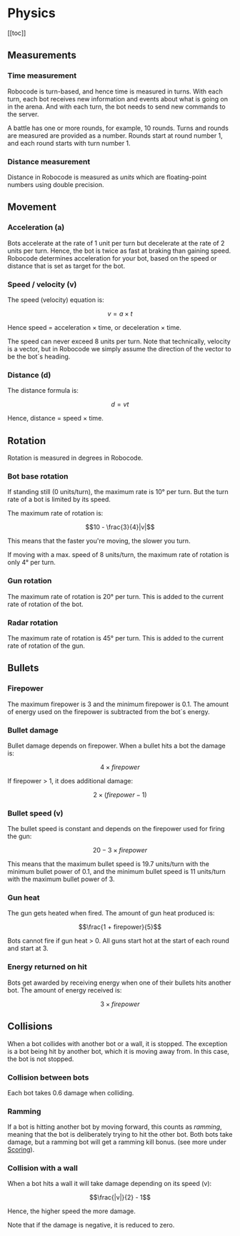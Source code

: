 # Physics

[[toc]]

## Measurements

### Time measurement

Robocode is turn-based, and hence time is measured in turns. With each turn, each bot receives new information and
events about what is going on in the arena. And with each turn, the bot needs to send new commands to the server.

A battle has one or more rounds, for example, 10 rounds. Turns and rounds are measured are provided as a number. Rounds
start at round number 1, and each round starts with turn number 1.

### Distance measurement

Distance in Robocode is measured as _units_ which are floating-point numbers using double precision.

## Movement

### Acceleration (a)

Bots accelerate at the rate of 1 unit per turn but decelerate at the rate of 2 units per turn. Hence, the bot is twice
as fast at braking than gaining speed. Robocode determines acceleration for your bot, based on the speed or distance
that is set as target for the bot.

### Speed / velocity (v)

The speed (velocity) equation is:

$$v = a × t$$

Hence speed = acceleration × time, or deceleration × time.

The speed can never exceed 8 units per turn. Note that technically, velocity is a vector, but in Robocode we simply
assume the direction of the vector to be the bot´s heading.

### Distance (d)

The distance formula is:

$$d = vt$$

Hence, distance = speed × time.

## Rotation

Rotation is measured in degrees in Robocode.

### Bot base rotation

If standing still (0 units/turn), the maximum rate is 10° per turn. But the turn rate of a bot is limited by its speed.

The maximum rate of rotation is:

$$10 - \frac{3}{4}|v|$$

This means that the faster you're moving, the slower you turn.

If moving with a max. speed of 8 units/turn, the maximum rate of rotation is only 4° per turn.

### Gun rotation

The maximum rate of rotation is 20° per turn. This is added to the current rate of rotation of the bot.

### Radar rotation

The maximum rate of rotation is 45° per turn. This is added to the current rate of rotation of the gun.

## Bullets

### Firepower

The maximum firepower is 3 and the minimum firepower is 0.1. The amount of energy used on the firepower is subtracted
from the bot´s energy.

### Bullet damage

Bullet damage depends on firepower. When a bullet hits a bot the damage is:

$$4 × firepower$$

If firepower > 1, it does additional damage:

$$2 × (firepower - 1)$$

### Bullet speed (v)

The bullet speed is constant and depends on the firepower used for firing the gun:

$$20 - 3 × firepower$$

This means that the maximum bullet speed is 19.7 units/turn with the minimum bullet power of 0.1, and the minimum bullet
speed is 11 units/turn with the maximum bullet power of 3.

### Gun heat

The gun gets heated when fired. The amount of gun heat produced is:

$$\frac{1 + firepower}{5}$$

Bots cannot fire if gun heat > 0. All guns start hot at the start of each round and start at 3.

### Energy returned on hit

Bots get awarded by receiving energy when one of their bullets hits another bot. The amount of energy received is:

$$3 × firepower$$

## Collisions

When a bot collides with another bot or a wall, it is stopped. The exception is a bot being hit by another bot, which it
is moving away from. In this case, the bot is not stopped.

### Collision between bots

Each bot takes 0.6 damage when colliding.

### Ramming

If a bot is hitting another bot by moving forward, this counts as _ramming_, meaning that the bot is deliberately trying
to hit the other bot. Both bots take damage, but a ramming bot will get a ramming kill bonus. (see more under
[Scoring](scoring.md)).

### Collision with a wall

When a bot hits a wall it will take damage depending on its speed (v):

$$\frac{|v|}{2} - 1$$

Hence, the higher speed the more damage.

Note that if the damage is negative, it is reduced to zero.
